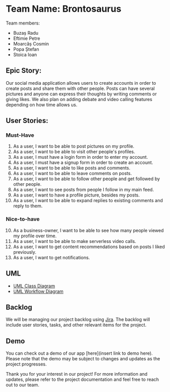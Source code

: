 # Team Name: Brontosaurus

Team members:
- Buzaș Radu
- Eftimie Petre
- Moarcăș Cosmin
- Popa Ștefan
- Stoica Ioan

## Epic Story: 

Our social media application allows users to create accounts in order to create posts and share them with other people. Posts can have several pictures and anyone can express their thoughts by writing comments or giving likes. We also plan on adding debate and video calling features depending on how time allows us.

## User Stories:

### Must-Have

1. As a user, I want to be able to post pictures on my profile.
2. As a user, I want to be able to visit other people's profiles.
3. As a user, I must have a login form in order to enter my account.
4. As a user, I must have a signup form in order to create an account.
5. As a user, I want to be able to like posts and comments.
6. As a user, I want to be able to leave comments on posts.
7. As a user, I want to be able to follow other people and get followed by other people.
8. As a user, I want to see posts from people I follow in my main feed.
9. As a user, I want to have a profile picture, besides my posts.
10. As a user, I want to be able to expand replies to existing comments and reply to them.

### Nice-to-have

10. As a business-owner, I want to be able to see how many people viewed my profile over time.
11. As a user, I want to be able to make serverless video calls.
12. As a user, I want to get content recommendations based on posts I liked previously.
13. As a user, I want to get notifications.

## UML

- [UML Class Diagram](http://www.plantuml.com/plantuml/dpng/dPJFJiCm3CRlVOeS-REzm4v3I0Ya7IQcdH27a9Wk8asg91sQ4EzEEYUb2Q4Rd5RRly_vd7fTMaUDwnfPLKnIQydMWY4V5I62amNPE2DKxIDeg93ZHElXTstuFRMx8K-gpzXdRVIha51erLam3pyoYZQGz4VzMZ3N6TW-hiR577uHUWX75hHrXVEP0Ug0tpYVvFwfQ8c3PKQqJcYLk48xrlknG_xfUJJthMuQKFy-j_MUqmpJolKDo_Ejn1lUyUbMkSK9AKEYeCO5sO3P2uRgQmI8WLfO1-O2OzoO6OcHOkRGEk3hi3UN8wdKjL1_qUsru8JjgAeXveCSXq7gkCerkFxtjp872GvAHBx9oSmX5zvfY0fdHCwxE0rrBJ-h6NekS-bsf9vz8XhsZvam4jWz8N2H1W9zJX9-t8co_xz8OO-lfGzjsKd4xW1u4SltEHaMSt7U4AKTPYIt5sNn4Z8Pmp11yJREH6jmPt7zs7xa2Dla7d7ou_BEvrV3TtP1TjGIhM1KydZ8DrGTlWlODwdrR58hwU87foXCY-KJytf8Jo7L4XJl6la5)
- [UML Workflow Diagram](http://www.plantuml.com/plantuml/png/ZPJ1JiCm38RlUGeVkmFYtXwOX9Y4DAHf4-mSjMuNbYObJZRnzZWDOgKY5JcvqP_ljvsuQ_BI-T1huPNN2C-6Dped-pkjpWWxPz-nzd2qxjngUnLYr8loe3eJXagKMzifKmdLGZ66GA6kaQWD-c45_eG6Ya-abG1WhMmW43eOd6sLnefthoSEe7YDsuf0rbvTS1N3mhk0V91No_uSnCLEINnHf3n1BzcqHMpcTccL1qHuYPeDQwhlVJIDQZF0QO8PvbjKmdXeTwjaXYCs8SvSSz_0uKT0yd_pcBX9idsItMY9j_a50SaT7docuYbloa5D28MnC-4UumKduRmtywzR7Ey3PCTjdJUnTYWz4WmsLstvE4fWnuh5-y16-KNG4mioc8K4RT-ZOR0rYqacsJyIJC357BEmV9fn_5Bnzyi6st5Eeoxhmj7F09L7gNpqJUyyZflb-Hr5uoYcGUriOD3qpPI7axq2EiT7UoII7LOYUP2tWn1h_eW_aYy0)

## Backlog

We will be managing our project backlog using [Jira](https://proiectmds.atlassian.net/jira/software/projects/MDS/boards/1). The backlog will include user stories, tasks, and other relevant items for the project.

## Demo

You can check out a demo of our app [here](insert link to demo here). Please note that the demo may be subject to changes and updates as the project progresses.

Thank you for your interest in our project! For more information and updates, please refer to the project documentation and feel free to reach out to our team.
